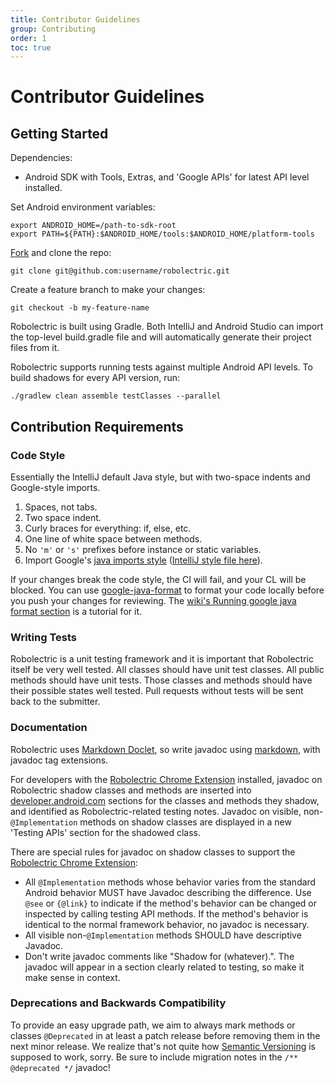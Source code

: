 ```yaml
---
title: Contributor Guidelines
group: Contributing
order: 1
toc: true
---
```


# Contributor Guidelines

## Getting Started

Dependencies:

* Android SDK with Tools, Extras, and 'Google APIs' for latest API level installed.

Set Android environment variables:

    export ANDROID_HOME=/path-to-sdk-root
    export PATH=${PATH}:$ANDROID_HOME/tools:$ANDROID_HOME/platform-tools

[Fork](https://github.com/robolectric/robolectric) and clone the repo:

    git clone git@github.com:username/robolectric.git
    
Create a feature branch to make your changes:

    git checkout -b my-feature-name

Robolectric is built using Gradle. Both IntelliJ and Android Studio can import the top-level build.gradle file and will automatically generate their project files from it.

Robolectric supports running tests against multiple Android API levels. To build shadows for every API version, run:

    ./gradlew clean assemble testClasses --parallel

## Contribution Requirements

### Code Style

Essentially the IntelliJ default Java style, but with two-space indents and Google-style imports.

1. Spaces, not tabs.
2. Two space indent.
3. Curly braces for everything: if, else, etc.
4. One line of white space between methods.
5. No `'m'` or `'s'` prefixes before instance or static variables.
6. Import Google's [java imports style](https://google.github.io/styleguide/javaguide.html#s3.3-import-statements) ([IntelliJ style file here](https://github.com/google/styleguide/blob/gh-pages/intellij-java-google-style.xml)).

If your changes break the code style, the CI will fail, and your CL will be blocked. You can use [google-java-format](https://github.com/google/google-java-format) to format your code locally before you push your changes for reviewing. The [wiki's Running google java format section](https://github.com/robolectric/robolectric/wiki/Running-google-java-format) is a tutorial for it.

### Writing Tests

Robolectric is a unit testing framework and it is important that Robolectric itself be very well tested. All classes should have unit test classes. All public methods should have unit tests. Those classes and methods should have their possible states well tested. Pull requests without tests will be sent back to the submitter.

### Documentation

Robolectric uses [Markdown Doclet](https://github.com/Abnaxos/markdown-doclet), so write javadoc
using [markdown](http://daringfireball.net/projects/markdown/), with javadoc tag extensions.

For developers with the [Robolectric Chrome Extension](https://chrome.google.com/webstore/detail/robolectric/pjepcinimnfnaoopahdkpkefnefdkdgh) installed, javadoc on Robolectric shadow classes and methods are inserted into [developer.android.com](https://developer.android.com/reference/packages.html) sections for the classes and methods they shadow, and identified as Robolectric-related testing notes. Javadoc on visible, non-`@Implementation` methods on shadow classes are displayed in a new 'Testing APIs' section for the shadowed class.

There are special rules for javadoc on shadow classes to support the [Robolectric Chrome Extension](https://chrome.google.com/webstore/detail/robolectric/pjepcinimnfnaoopahdkpkefnefdkdgh):
* All `@Implementation` methods whose behavior varies from the standard Android behavior MUST have Javadoc describing the difference. Use `@see` or `{@link}` to indicate if the method's behavior can be changed or inspected by calling testing API methods. If the method's behavior is identical to the normal framework behavior, no javadoc is necessary.
* All visible non-`@Implementation` methods SHOULD have descriptive Javadoc.
* Don't write javadoc comments like "Shadow for (whatever).". The javadoc will appear in a section clearly related to testing, so make it make sense in context.

### Deprecations and Backwards Compatibility

To provide an easy upgrade path, we aim to always mark methods or classes `@Deprecated` in at least a patch release before removing them in the next minor release. We realize that's not quite how [Semantic Versioning](http://semver.org/) is supposed to work, sorry. Be sure to include migration notes in the `/** @deprecated */` javadoc!

